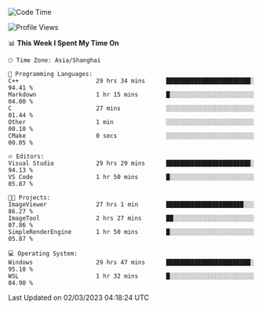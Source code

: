 <!--START_SECTION:waka-->
![Code Time](http://img.shields.io/badge/Code%20Time-717%20hrs%2025%20mins-blue)

![Profile Views](http://img.shields.io/badge/Profile%20Views-4-blue)

📊 **This Week I Spent My Time On** 

```text
🕑︎ Time Zone: Asia/Shanghai

💬 Programming Languages: 
C++                      29 hrs 34 mins      ████████████████████████░   94.41 % 
Markdown                 1 hr 15 mins        █░░░░░░░░░░░░░░░░░░░░░░░░   04.00 % 
C                        27 mins             ░░░░░░░░░░░░░░░░░░░░░░░░░   01.44 % 
Other                    1 min               ░░░░░░░░░░░░░░░░░░░░░░░░░   00.10 % 
CMake                    0 secs              ░░░░░░░░░░░░░░░░░░░░░░░░░   00.05 % 

🔥 Editors: 
Visual Studio            29 hrs 29 mins      ████████████████████████░   94.13 % 
VS Code                  1 hr 50 mins        █░░░░░░░░░░░░░░░░░░░░░░░░   05.87 % 

🐱‍💻 Projects: 
ImageViewer              27 hrs 1 min        ██████████████████████░░░   86.27 % 
ImageTool                2 hrs 27 mins       ██░░░░░░░░░░░░░░░░░░░░░░░   07.86 % 
SimpleRenderEngine       1 hr 50 mins        █░░░░░░░░░░░░░░░░░░░░░░░░   05.87 % 

💻 Operating System: 
Windows                  29 hrs 47 mins      ████████████████████████░   95.10 % 
WSL                      1 hr 32 mins        █░░░░░░░░░░░░░░░░░░░░░░░░   04.90 % 
```


 Last Updated on 02/03/2023 04:18:24 UTC
<!--END_SECTION:waka-->